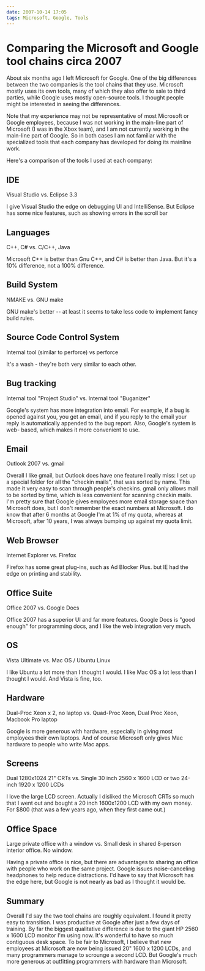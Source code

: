 ```yaml
---
date: 2007-10-14 17:05
tags: Microsoft, Google, Tools
---
```


# Comparing the Microsoft and Google tool chains circa 2007

About six months ago I left Microsoft for Google. One of the big differences
between the two companies is the tool chains that they use. Microsoft mostly
uses its own tools, many of which they also offer to sale to third parties,
while Google uses mostly open-source tools. I thought people might be
interested in seeing the differences.

Note that my experience may not be
representative of most Microsoft or Google employees, because I was not
working in the main-line part of Microsoft (I was in the Xbox team), and I am
not currently working in the main-line part of Google. So in both cases I am
not familiar with the specialized tools that each company has developed for
doing its mainline work.

Here's a comparison of the tools I used at each company:

## IDE

Visual Studio vs. Eclipse 3.3

I give Visual Studio the edge on debugging UI and IntelliSense. But Eclipse has some nice features, such as showing errors in the scroll bar

## Languages

C++, C# vs. C/C++, Java

Microsoft C++ is better than Gnu C++, and C# is better than Java. But it's a 10% difference, not a 100% difference.

## Build System

NMAKE vs. GNU make

GNU make's better -- at least it seems to take less code to implement fancy build rules.

## Source Code Control System
Internal tool (similar to perforce) vs perforce

It's a wash - they're both very similar to each other.

## Bug tracking

Internal tool "Project Studio" vs. Internal tool "Buganizer"

Google's system has more integration into email. For example, if a bug is opened against you, you get an email, and if you reply to the email your reply is automatically appended to the bug report. Also, Google's system is web- based, which makes it more convenient to use.

## Email

Outlook 2007 vs. gmail

Overall I like gmail, but Outlook does have one feature I really miss: I set up a special folder for all the "checkin mails",
that was sorted by name. This made it very easy to scan through people's checkins. gmail only allows mail to be sorted by
time, which is less convenient for scanning checkin mails. I'm pretty sure that Google gives employees more email storage
space than Microsoft does, but I don't remember the exact numbers at Microsoft. I do know that after 6 months at Google I'm
at 1% of my quota, whereas at Microsoft, after 10 years, I was always bumping up against my quota limit.

## Web Browser

Internet Explorer vs. Firefox

Firefox has some great plug-ins, such as Ad Blocker Plus. but IE had the edge on printing and stability.

## Office Suite

Office 2007 vs. Google Docs

Office 2007 has a superior UI and far more features. Google Docs is "good enough" for programming docs, and I like the web integration very much.

## OS

Vista Ultimate vs. Mac OS / Ubuntu Linux

I like Ubuntu a lot more than I thought I would. I like Mac OS a lot less than I thought I would. And Vista is fine, too.

## Hardware

Dual-Proc Xeon x 2, no laptop vs. Quad-Proc Xeon, Dual Proc Xeon, Macbook Pro laptop

Google is more generous with hardware, especially in giving most employees their own laptops. And of course Microsoft only
gives Mac hardware to people who write Mac apps.

## Screens

Dual 1280x1024 21" CRTs vs. Single 30 inch 2560 x 1600 LCD or two 24-inch 1920 x 1200 LCDs

I love the large LCD screen. Actually I disliked the Microsoft CRTs so much that I went out and bought a 20 inch 1600x1200
LCD with my own money. For $800 (that was a few years ago, when they first came out.)

## Office Space

Large private office with a window vs. Small desk in shared 8-person interior office. No window.

Having a private office is nice, but there are advantages to sharing an office with people who work on the same project.
Google issues noise-canceling headphones to help reduce distractions. I'd have to say that Microsoft has the edge here, but
Google is not nearly as bad as I thought it would be.

## Summary

Overall I'd say the two tool chains are roughly equivalent. I found it pretty
easy to transition. I was productive at Google after just a few days of
training. By far the biggest qualitative difference is due to the giant HP
2560 x 1600 LCD monitor I'm using now. It's wonderful to have so much
contiguous desk space. To be fair to Microsoft, I believe that new employees
at Microsoft are now being issued 20" 1600 x 1200 LCDs, and many programmers
manage to scrounge a second LCD. But Google's much more generous at outfitting
programmers with hardware than Microsoft.
